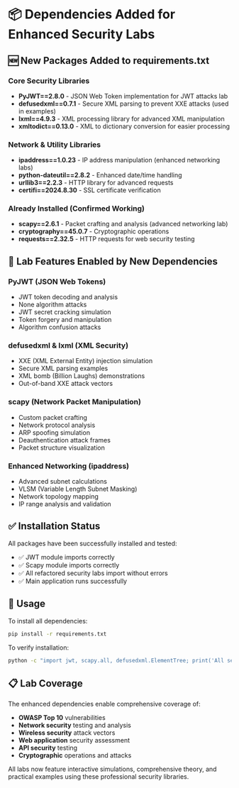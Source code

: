 # 📦 Dependencies Added for Enhanced Security Labs

## 🆕 New Packages Added to requirements.txt

### Core Security Libraries
- **PyJWT==2.8.0** - JSON Web Token implementation for JWT attacks lab
- **defusedxml==0.7.1** - Secure XML parsing to prevent XXE attacks (used in examples)
- **lxml==4.9.3** - XML processing library for advanced XML manipulation
- **xmltodict==0.13.0** - XML to dictionary conversion for easier processing

### Network & Utility Libraries
- **ipaddress==1.0.23** - IP address manipulation (enhanced networking labs)
- **python-dateutil==2.8.2** - Enhanced date/time handling
- **urllib3==2.2.3** - HTTP library for advanced requests
- **certifi==2024.8.30** - SSL certificate verification

### Already Installed (Confirmed Working)
- **scapy==2.6.1** - Packet crafting and analysis (advanced networking lab)
- **cryptography==45.0.7** - Cryptographic operations
- **requests==2.32.5** - HTTP requests for web security testing

## 🎯 Lab Features Enabled by New Dependencies

### PyJWT (JSON Web Tokens)
- JWT token decoding and analysis
- None algorithm attacks
- JWT secret cracking simulation
- Token forgery and manipulation
- Algorithm confusion attacks

### defusedxml & lxml (XML Security)
- XXE (XML External Entity) injection simulation
- Secure XML parsing examples
- XML bomb (Billion Laughs) demonstrations
- Out-of-band XXE attack vectors

### scapy (Network Packet Manipulation)
- Custom packet crafting
- Network protocol analysis
- ARP spoofing simulation
- Deauthentication attack frames
- Packet structure visualization

### Enhanced Networking (ipaddress)
- Advanced subnet calculations
- VLSM (Variable Length Subnet Masking)
- Network topology mapping
- IP range analysis and validation

## ✅ Installation Status

All packages have been successfully installed and tested:
- ✅ JWT module imports correctly
- ✅ Scapy module imports correctly  
- ✅ All refactored security labs import without errors
- ✅ Main application runs successfully

## 🚀 Usage

To install all dependencies:
```bash
pip install -r requirements.txt
```

To verify installation:
```bash
python -c "import jwt, scapy.all, defusedxml.ElementTree; print('All security modules ready!')"
```

## 📋 Lab Coverage

The enhanced dependencies enable comprehensive coverage of:
- **OWASP Top 10** vulnerabilities
- **Network security** testing and analysis
- **Wireless security** attack vectors
- **Web application** security assessment
- **API security** testing
- **Cryptographic** operations and attacks

All labs now feature interactive simulations, comprehensive theory, and practical examples using these professional security libraries.
